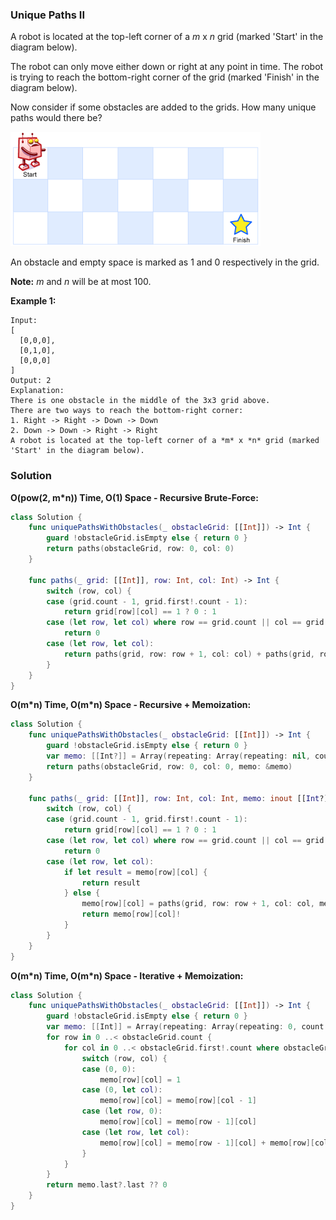
### Unique Paths II

A robot is located at the top-left corner of a *m* x *n* grid (marked 'Start' in the diagram below).

The robot can only move either down or right at any point in time. The robot is trying to reach the bottom-right corner of the grid (marked 'Finish' in the diagram below).

Now consider if some obstacles are added to the grids. How many unique paths would there be?

![Above is a 7 x 3 grid. How many possible unique paths are there?](images/question_62.png)

An obstacle and empty space is marked as 1 and 0 respectively in the grid.

__Note:__ *m* and *n* will be at most 100.

__Example 1:__
```
Input:
[
  [0,0,0],
  [0,1,0],
  [0,0,0]
]
Output: 2
Explanation:
There is one obstacle in the middle of the 3x3 grid above.
There are two ways to reach the bottom-right corner:
1. Right -> Right -> Down -> Down
2. Down -> Down -> Right -> Right
A robot is located at the top-left corner of a *m* x *n* grid (marked 'Start' in the diagram below).
```

### Solution
__O(pow(2, m*n)) Time, O(1) Space - Recursive Brute-Force:__
```Swift
class Solution {
    func uniquePathsWithObstacles(_ obstacleGrid: [[Int]]) -> Int {
        guard !obstacleGrid.isEmpty else { return 0 }
        return paths(obstacleGrid, row: 0, col: 0)
    }

    func paths(_ grid: [[Int]], row: Int, col: Int) -> Int {
        switch (row, col) {
        case (grid.count - 1, grid.first!.count - 1):
            return grid[row][col] == 1 ? 0 : 1
        case (let row, let col) where row == grid.count || col == grid.first!.count || grid[row][col] == 1:
            return 0
        case (let row, let col):
            return paths(grid, row: row + 1, col: col) + paths(grid, row: row, col: col + 1)
        }
    }
}
```
__O(m\*n) Time, O(m\*n) Space - Recursive + Memoization:__
```Swift
class Solution {
    func uniquePathsWithObstacles(_ obstacleGrid: [[Int]]) -> Int {
        guard !obstacleGrid.isEmpty else { return 0 }
        var memo: [[Int?]] = Array(repeating: Array(repeating: nil, count: obstacleGrid.first!.count), count: obstacleGrid.count)
        return paths(obstacleGrid, row: 0, col: 0, memo: &memo)
    }

    func paths(_ grid: [[Int]], row: Int, col: Int, memo: inout [[Int?]]) -> Int {
        switch (row, col) {
        case (grid.count - 1, grid.first!.count - 1):
            return grid[row][col] == 1 ? 0 : 1
        case (let row, let col) where row == grid.count || col == grid.first!.count || grid[row][col] == 1:
            return 0
        case (let row, let col):
            if let result = memo[row][col] {
                return result
            } else {
                memo[row][col] = paths(grid, row: row + 1, col: col, memo: &memo) + paths(grid, row: row, col: col + 1, memo: &memo)
                return memo[row][col]!
            }
        }
    }
}
```
__O(m\*n) Time, O(m\*n) Space - Iterative + Memoization:__
```Swift
class Solution {
    func uniquePathsWithObstacles(_ obstacleGrid: [[Int]]) -> Int {
        guard !obstacleGrid.isEmpty else { return 0 }
        var memo: [[Int]] = Array(repeating: Array(repeating: 0, count: obstacleGrid.first!.count), count: obstacleGrid.count)
        for row in 0 ..< obstacleGrid.count {
            for col in 0 ..< obstacleGrid.first!.count where obstacleGrid[row][col] == 0 {
                switch (row, col) {
                case (0, 0):
                    memo[row][col] = 1
                case (0, let col):
                    memo[row][col] = memo[row][col - 1]
                case (let row, 0):
                    memo[row][col] = memo[row - 1][col]
                case (let row, let col):
                    memo[row][col] = memo[row - 1][col] + memo[row][col - 1]
                }
            }
        }
        return memo.last?.last ?? 0
    }
}
```